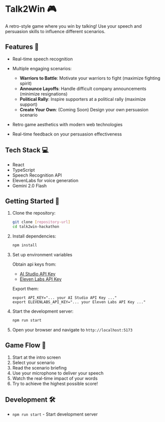 # Talk2Win 🎮

A retro-style game where you win by talking! Use your speech and persuasion skills to influence different scenarios.

## Features 🚀

- Real-time speech recognition
- Multiple engaging scenarios:

  - **Warriors to Battle**: Motivate your warriors to fight (maximize fighting spirit)
  - **Announce Layoffs**: Handle difficult company announcements (minimize resignations)
  - **Political Rally**: Inspire supporters at a political rally (maximize support)
  - **Create Your Own**: (Coming Soon) Design your own persuasion scenario

- Retro game aesthetics with modern web technologies
- Real-time feedback on your persuasion effectiveness

## Tech Stack 💻

- React
- TypeScript
- Speech Recognition API
- ElevenLabs for voice generation
- Gemini 2.0 Flash

## Getting Started 🏁

1. Clone the repository:

   ```bash
   git clone [repository-url]
   cd talk2win-hackathon
   ```

2. Install dependencies:

   ```bash
   npm install
   ```

3. Set up environment variables

   Obtain api keys from:

   - [AI Studio API Key](https://aistudio.google.com/app/apikey)
   - [Eleven Labs API Key](https://elevenlabs.io/app/settings/api-keys)

   Export them:

   ```
   export API_KEY="... your AI Studio API Key ..."
   export ELEVENLABS_API_KEY="... your Eleven Labs API Key ..."
   ```

4. Start the development server:

   ```bash
   npm run start
   ```

5. Open your browser and navigate to `http://localhost:5173`

## Game Flow 🎯

1. Start at the intro screen
2. Select your scenario
3. Read the scenario briefing
4. Use your microphone to deliver your speech
5. Watch the real-time impact of your words
6. Try to achieve the highest possible score!

## Development 🛠️

- `npm run start` - Start development server
